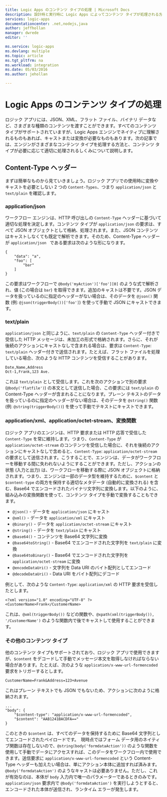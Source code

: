```yaml
---
title: Logic Apps のコンテンツ タイプの処理 | Microsoft Docs
description: 設計時と実行時に Logic Apps によってコンテンツ タイプが処理される方法について説明します。
services: logic-apps
documentationcenter: .net,nodejs,java
author: jeffhollan
manager: dwrede
editor: ''

ms.service: logic-apps
ms.devlang: multiple
ms.topic: article
ms.tgt_pltfrm: na
ms.workload: integration
ms.date: 05/03/2016
ms.author: jehollan

---
```

# Logic Apps のコンテンツ タイプの処理
ロジック アプリには、JSON、XML、フラット ファイル、バイナリ データなど、さまざまな種類のコンテンツを渡すことができます。すべてのコンテンツ タイプがサポートされていますが、Logic Apps エンジンでネイティブに理解されるものもあれば、キャストまたは変換が必要なものもあります。次の記事では、エンジンがさまざまなコンテンツ タイプを処理する方法と、コンテンツ タイプが必要に応じて適切に処理されるしくみについて説明します。

## Content-Type ヘッダー
まずは簡単なものから見ていきましょう。ロジック アプリでの使用時に変換やキャストを必要としない 2 つの `Content-Types`、つまり `application/json` と `text/plain` を確認します。

### application/json
ワークフロー エンジンは、HTTP 呼び出しの `Content-Type` ヘッダーに基づいて適切な処理を決定します。コンテンツ タイプが `application/json` の要求は、すべて JSON オブジェクトとして格納、処理されます。また、JSON コンテンツはキャストしなくても既定で解析できます。そのため、Content-Type ヘッダーが `application/json ` である要求は次のような形になります。

```
{
    "data": "a",
    "foo": [
        "bar"
    ]
}
```

この要求はワークフローで `@body('myAction')['foo'][0]` のような式で解析され、値 (この場合は `bar`) を取得できます。追加のキャストは不要です。JSON データを扱っているのに指定のヘッダーがない場合は、そのデータを `@json()` 関数 (例: `@json(triggerBody())['foo']`) を使って手動で JSON にキャストできます。

### text/plain
`application/json` と同じように、`text/plain` の `Content-Type` ヘッダー付きで受信した HTTP メッセージは、未加工の形式で格納されます。さらに、それが後続のアクションにキャストなしで含まれる場合は、要求は `Content-Type`: `text/plain` ヘッダー付きで送信されます。たとえば、フラット ファイルを処理している場合、次のような HTTP コンテンツを受信することがあります。

```
Date,Name,Address
Oct-1,Frank,123 Ave.
```

これは `text/plain` として受信します。これを次のアクションで別の要求 (`@body('flatfile')`) の本文として送信した場合、この要求には `text/plain` の Content-Type ヘッダーが含まれることになります。プレーン テキストのデータを扱っているのに指定のヘッダーがない場合は、そのデータを `@string()` 関数 (例: `@string(triggerBody())`) を使って手動でテキストにキャストできます。

### application/xml、application/octet-stream、変換関数
ロジック アプリのエンジンは、HTTP 要求または HTTP 応答で受信した `Content-Type` を常に維持します。つまり、`Content-Type` が `application/octet-stream` のコンテンツを受信した場合に、それを後続のアクションにキャストなしで含めると、`Content-Type`: `application/octet-stream` の要求として送信されます。こうすることで、エンジンは、データがワークフローを移動する間に失われないようにすることができます。ただし、アクションの状態 (入力と出力) は、ワークフローを移動する際に JSON オブジェクトに格納されます。つまり、エンジンは一部のデータ型を維持するために、`$content` と `$content-type` の両方を保持する適切なメタデータ (自動的に変換される) を含む、Base64 でエンコードされたバイナリ文字列に変換します。以下のように、組み込みの変換関数を使って、コンテンツ タイプを手動で変換することもできます。

* `@json()` - データを `application/json` にキャスト
* `@xml()` - データを `application/xml` にキャスト
* `@binary()` - データを `application/octet-stream` にキャスト
* `@string()` - データを `text/plain` にキャスト
* `@base64()` - コンテンツを Base64 文字列に変換
* `@base64toString()` - Base64 でエンコードされた文字列を `text/plain` に変換
* `@base64toBinary()` - Base64 でエンコードされた文字列を `application/octet-stream` に変換
* `@encodeDataUri()` - 文字列を Data URI のバイト配列としてエンコード
* `@decodeDataUri()` - Data URI をバイト配列にデコード

例として、次のような `Content-Type`: `application/xml` の HTTP 要求を受信したとします。

```
<?xml version="1.0" encoding="UTF-8" ?>
<CustomerName>Frank</CustomerName>
```

これは、`@xml(triggerBody())` などの関数や、`@xpath(xml(triggerBody()), '/CustomerName')` のような関数内で後でキャストして使用することができます。

### その他のコンテンツ タイプ
他のコンテンツ タイプもサポートされており、ロジック アプリで使用できますが、`$content` をデコードして手動でメッセージ本文を取得しなければならない場合があります。たとえば、次のような `application/x-www-url-formencoded` 要求をトリガーするとします。

```
CustomerName=Frank&Address=123+Avenue
```

これはプレーン テキストでも JSON でもないため、アクションに次のように格納されます。

```
...
"body": {
    "$content-type": "application/x-www-url-formencoded",
    "$content": "AAB1241BACDFA=="
}
```

このときの `$content` は、すべてのデータを保持するために Base64 文字列としてエンコードされたペイロードです。　現時点ではフォーム データ用のネイティブ関数は存在しないので、`@string(body('formdataAction'))` のような関数を使用して手動でデータにアクセスすれば、このデータをワークフロー内で使用できます。送信要求に `application/x-www-url-formencoded` という Content-Type ヘッダーも加えたい場合は、単にアクション本体に追加すれば済みます。`@body('formdataAction')` のようなキャストは必要ありません。ただし、これが有効なのは、本体が `body` 入力内で唯一のパラメーターであるときのみです。`application/json` 要求内で `@body('formdataAction')` を実行しようとすると、エンコードされた本体が送信され、ランタイム エラーが発生します。

<!---HONumber=AcomDC_0803_2016-->